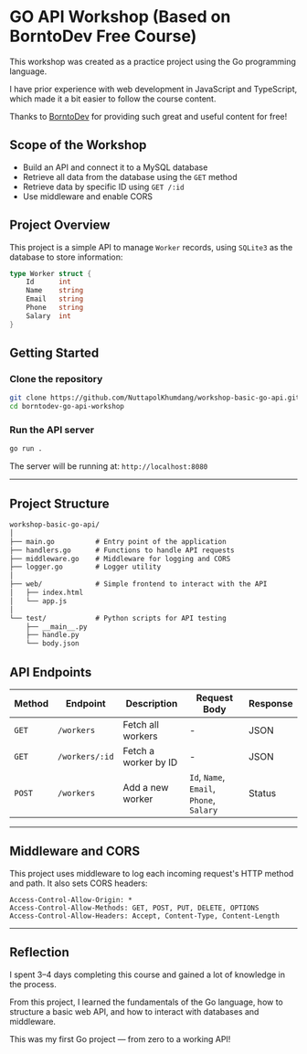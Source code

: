 # GO API Workshop (Based on BorntoDev Free Course)

This workshop was created as a practice project using the Go programming language.

I have prior experience with web development in JavaScript and TypeScript, which made it a bit easier to follow the course content.

Thanks to [BorntoDev](https://www.youtube.com/watch?v=fjEB75Xotxc) for providing such great and useful content for free!

## Scope of the Workshop

- Build an API and connect it to a MySQL database
- Retrieve all data from the database using the `GET` method
- Retrieve data by specific ID using `GET /:id`
- Use middleware and enable CORS

## Project Overview

This project is a simple API to manage `Worker` records, using `SQLite3` as the database to store information:

```go
type Worker struct {
    Id      int
    Name    string
    Email   string
    Phone   string
    Salary  int
}
````
## Getting Started

### Clone the repository

```bash
git clone https://github.com/NuttapolKhumdang/workshop-basic-go-api.git
cd borntodev-go-api-workshop
```

### Run the API server

```bash
go run .
```

The server will be running at: `http://localhost:8080`

---

## Project Structure

```txt
workshop-basic-go-api/
│
├── main.go          # Entry point of the application
├── handlers.go      # Functions to handle API requests
├── middleware.go    # Middleware for logging and CORS
├── logger.go        # Logger utility
│
├── web/             # Simple frontend to interact with the API
│   ├── index.html
│   └── app.js
│
└── test/            # Python scripts for API testing
    ├── __main__.py
    ├── handle.py
    └── body.json
```

## API Endpoints

| Method | Endpoint       | Description          | Request Body                             | Response |
| ------ | -------------- | -------------------- | ---------------------------------------- | -------- |
| `GET`  | `/workers`     | Fetch all workers    | -                                        | JSON     |
| `GET`  | `/workers/:id` | Fetch a worker by ID | -                                        | JSON     |
| `POST` | `/workers`     | Add a new worker     | `Id`, `Name`, `Email`, `Phone`, `Salary` | Status   |

---

## Middleware and CORS

This project uses middleware to log each incoming request's HTTP method and path. It also sets CORS headers:

```http
Access-Control-Allow-Origin: *
Access-Control-Allow-Methods: GET, POST, PUT, DELETE, OPTIONS
Access-Control-Allow-Headers: Accept, Content-Type, Content-Length
```

---

## Reflection

I spent 3–4 days completing this course and gained a lot of knowledge in the process.

From this project, I learned the fundamentals of the Go language, how to structure a basic web API, and how to interact with databases and middleware.

This was my first Go project — from zero to a working API!
